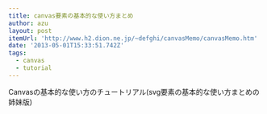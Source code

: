 ```yaml
---
title: canvas要素の基本的な使い方まとめ
author: azu
layout: post
itemUrl: 'http://www.h2.dion.ne.jp/~defghi/canvasMemo/canvasMemo.htm'
date: '2013-05-01T15:33:51.742Z'
tags:
  - canvas
  - tutorial
---
```

Canvasの基本的な使い方のチュートリアル(svg要素の基本的な使い方まとめの姉妹版)
